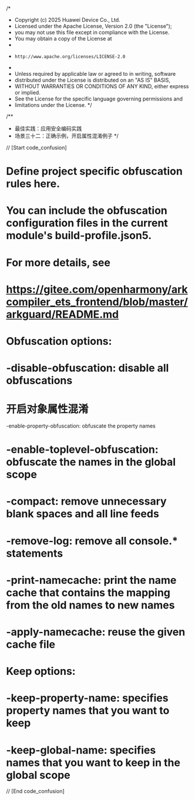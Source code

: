 /*
 * Copyright (c) 2025 Huawei Device Co., Ltd.
 * Licensed under the Apache License, Version 2.0 (the "License");
 * you may not use this file except in compliance with the License.
 * You may obtain a copy of the License at
 *
 *     http://www.apache.org/licenses/LICENSE-2.0
 *
 * Unless required by applicable law or agreed to in writing, software
 * distributed under the License is distributed on an "AS IS" BASIS,
 * WITHOUT WARRANTIES OR CONDITIONS OF ANY KIND, either express or implied.
 * See the License for the specific language governing permissions and
 * limitations under the License.
 */

/**
 * 最佳实践：应用安全编码实践
 * 场景三十二：正确示例，开启属性混淆例子
 */

// [Start code_confusion]
# Define project specific obfuscation rules here.
# You can include the obfuscation configuration files in the current module's build-profile.json5.
#
# For more details, see
#   https://gitee.com/openharmony/arkcompiler_ets_frontend/blob/master/arkguard/README.md
   
# Obfuscation options:
# -disable-obfuscation: disable all obfuscations
# 开启对象属性混淆
-enable-property-obfuscation: obfuscate the property names
# -enable-toplevel-obfuscation: obfuscate the names in the global scope
# -compact: remove unnecessary blank spaces and all line feeds
# -remove-log: remove all console.* statements
# -print-namecache: print the name cache that contains the mapping from the old names to new names
# -apply-namecache: reuse the given cache file

# Keep options:
# -keep-property-name: specifies property names that you want to keep
# -keep-global-name: specifies names that you want to keep in the global scope   
// [End code_confusion]